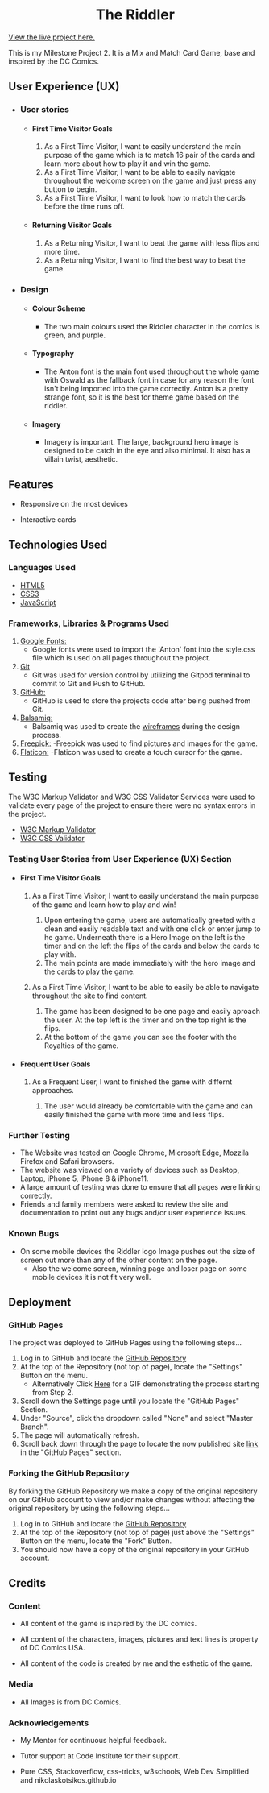 <h1 align="center">The Riddler</h1>

[View the live project here.](https://lordcostas.github.io/The_Riddler/)

This is my Milestone Project 2. It is a Mix and Match Card Game, base and inspired by the DC Comics.



## User Experience (UX)

-   ### User stories

    -   #### First Time Visitor Goals

        1. As a First Time Visitor, I want to easily understand the main purpose of the game which is to match 16 pair of the cards and learn more about how to play it and win the game.
        2. As a First Time Visitor, I want to be able to easily navigate throughout the welcome screen on the game and just press any button to begin.
        3. As a First Time Visitor, I want to look how to match the cards before the time runs off.

    -   #### Returning Visitor Goals

        1. As a Returning Visitor, I want to beat the game with less flips and more time.
        2. As a Returning Visitor, I want to find the best way to beat the game.
        

-   ### Design
    -   #### Colour Scheme
        -   The two main colours used the Riddler character in the comics is green, and purple.
    -   #### Typography
        -   The Anton font is the main font used throughout the whole game with Oswald as the fallback font in case for any reason the font isn't being imported into the game correctly. Anton is a pretty strange font, so it is the best for theme game based on the riddler.
    -   #### Imagery
        -   Imagery is important. The large, background hero image is designed to be catch in the eye and also minimal. It also has a villain twist, aesthetic.


## Features

-   Responsive on the most devices

-   Interactive cards 

## Technologies Used

### Languages Used

-   [HTML5](https://en.wikipedia.org/wiki/HTML5)
-   [CSS3](https://en.wikipedia.org/wiki/Cascading_Style_Sheets)
-   [JavaScript](https://en.wikipedia.org/wiki/JavaScript)
### Frameworks, Libraries & Programs Used


1. [Google Fonts:](https://fonts.google.com/)
    - Google fonts were used to import the 'Anton' font into the style.css file which is used on all pages throughout the project.
1. [Git](https://git-scm.com/)
    - Git was used for version control by utilizing the Gitpod terminal to commit to Git and Push to GitHub.
1. [GitHub:](https://github.com/)
    - GitHub is used to store the projects code after being pushed from Git.
1. [Balsamiq:](https://balsamiq.com/)
    - Balsamiq was used to create the [wireframes](https://github.com/) during the design process.
1. [Freepick:](https://www.freepik.com/)
    -Freepick was used to find pictures and images for the game.
1. [Flaticon:](https://www.flaticon.com/)
   -Flaticon was used to create a touch cursor for the game.

## Testing

The W3C Markup Validator and W3C CSS Validator Services were used to validate every page of the project to ensure there were no syntax errors in the project.

-   [W3C Markup Validator](https://jigsaw.w3.org/css-validator/#validate_by_input) 
-   [W3C CSS Validator](https://jigsaw.w3.org/css-validator/#validate_by_input)

### Testing User Stories from User Experience (UX) Section

-   #### First Time Visitor Goals

    1. As a First Time Visitor, I want to easily understand the main purpose of the game and learn how to play and win!

        1. Upon entering the game, users are automatically greeted with a clean and easily readable text and with one click or enter jump to he game. Underneath there is a Hero Image on the left is the timer and on the left the flips of the cards and below the cards to play with.
        2. The main points are made immediately with the hero image and the cards to play the game.
        
    2. As a First Time Visitor, I want to be able to easily be able to navigate throughout the site to find content.

        1. The game has been designed to be one page and easily aproach the user. At the top left is the timer and on the top right is the flips.
        2. At the bottom of the game you can see the footer with the Royalties of the game.
       
-   #### Frequent User Goals

    1. As a Frequent User, I want to finished the game with differnt approaches.

        1. The user would already be comfortable with the game  and can easily finished the game with more time and less flips.

### Further Testing

-   The Website was tested on Google Chrome, Microsoft Edge, Mozzila Firefox and Safari browsers.
-   The website was viewed on a variety of devices such as Desktop, Laptop, iPhone 5, iPhone 8 & iPhone11.
-   A large amount of testing was done to ensure that all pages were linking correctly.
-   Friends and family members were asked to review the site and documentation to point out any bugs and/or user experience issues.

### Known Bugs

-   On some mobile devices the Riddler logo Image pushes out the size of screen out more than any of the other content on the page.
    -   Also the welcome screen, winning page and loser page on some mobile devices it is not fit very well.


## Deployment

### GitHub Pages

The project was deployed to GitHub Pages using the following steps...

1. Log in to GitHub and locate the [GitHub Repository](https://github.com/)
2. At the top of the Repository (not top of page), locate the "Settings" Button on the menu.
    - Alternatively Click [Here](https://raw.githubusercontent.com/) for a GIF demonstrating the process starting from Step 2.
3. Scroll down the Settings page until you locate the "GitHub Pages" Section.
4. Under "Source", click the dropdown called "None" and select "Master Branch".
5. The page will automatically refresh.
6. Scroll back down through the page to locate the now published site [link](https://github.com) in the "GitHub Pages" section.

### Forking the GitHub Repository

By forking the GitHub Repository we make a copy of the original repository on our GitHub account to view and/or make changes without affecting the original repository by using the following steps...

1. Log in to GitHub and locate the [GitHub Repository](https://github.com/)
2. At the top of the Repository (not top of page) just above the "Settings" Button on the menu, locate the "Fork" Button.
3. You should now have a copy of the original repository in your GitHub account.


## Credits


### Content
-   All content of the game is inspired by the DC comics. 

-   All content of the characters, images, pictures and text lines is property of DC Comics USA.

-   All content of the code is created by me and the esthetic of the game.

### Media

-   All Images is from DC Comics.

### Acknowledgements

-   My Mentor for continuous helpful feedback.

-   Tutor support at Code Institute for their support.

-   Pure CSS, Stackoverflow, css-tricks, w3schools, Web Dev Simplified and nikolaskotsikos.github.io
